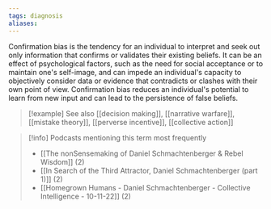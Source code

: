 ```yaml
---
tags: diagnosis
aliases:
---
```


Confirmation bias is the tendency for an individual to interpret and seek out only information that confirms or validates their existing beliefs. It can be an effect of psychological factors, such as the need for social acceptance or to maintain one's self-image, and can impede an individual's capacity to objectively consider data or evidence that contradicts or clashes with their own point of view. Confirmation bias reduces an individual's potential to learn from new input and can lead to the persistence of false beliefs.

> [!example] See also
> [[decision making]], [[narrative warfare]], [[mistake theory]], [[perverse incentive]], [[collective action]]

> [!info] Podcasts mentioning this term most frequently
> * [[The nonSensemaking of Daniel Schmachtenberger & Rebel Wisdom]] (2)
> * [[In Search of the Third Attractor, Daniel Schmachtenberger (part 1)]] (2)
> * [[Homegrown Humans - Daniel Schmachtenberger - Collective Intelligence - 10-11-22]] (2)